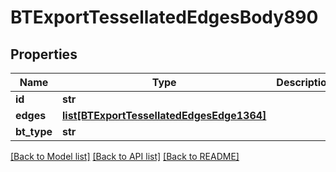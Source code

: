 # BTExportTessellatedEdgesBody890

## Properties
Name | Type | Description | Notes
------------ | ------------- | ------------- | -------------
**id** | **str** |  | [optional] 
**edges** | [**list[BTExportTessellatedEdgesEdge1364]**](BTExportTessellatedEdgesEdge1364.md) |  | [optional] 
**bt_type** | **str** |  | [optional] 

[[Back to Model list]](../README.md#documentation-for-models) [[Back to API list]](../README.md#documentation-for-api-endpoints) [[Back to README]](../README.md)


